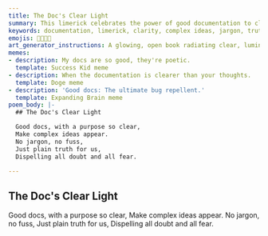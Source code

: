 ```yaml
---
title: The Doc's Clear Light
summary: This limerick celebrates the power of good documentation to clarify complex ideas, emphasizing its role in dispelling doubt and fear through clear, jargon-free communication.
keywords: documentation, limerick, clarity, complex ideas, jargon, truth, doubt, fear, communication
emojis: 📜💡✨✅
art_generator_instructions: A glowing, open book radiating clear, luminous light that dispels shadows and fog (representing confusion and doubt). The light reveals intricate but now understandable concepts. The overall feeling should be one of intellectual clarity, relief, and the power of well-written explanations.
memes:
- description: My docs are so good, they're poetic.
  template: Success Kid meme
- description: When the documentation is clearer than your thoughts.
  template: Doge meme
- description: 'Good docs: The ultimate bug repellent.'
  template: Expanding Brain meme
poem_body: |-
  ## The Doc's Clear Light

  Good docs, with a purpose so clear,
  Make complex ideas appear.
  No jargon, no fuss,
  Just plain truth for us,
  Dispelling all doubt and all fear.

---
```

## The Doc's Clear Light

Good docs, with a purpose so clear,
Make complex ideas appear.
No jargon, no fuss,
Just plain truth for us,
Dispelling all doubt and all fear.